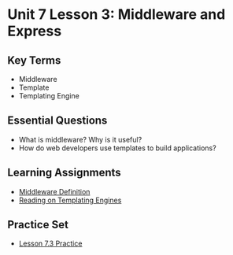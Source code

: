 # Unit 7 Lesson 3: Middleware and Express

## Key Terms
+ Middleware
+ Template
+ Templating Engine

## Essential Questions

+ What is middleware? Why is it useful?
+ How do web developers use templates to build applications? 

## Learning Assignments
+ [Middleware Definition](https://developer.mozilla.org/en-US/docs/Glossary/Middleware)
+ [Reading on Templating Engines]()

## Practice Set
+ [Lesson 7.3 Practice](./practice/exercises.md)
